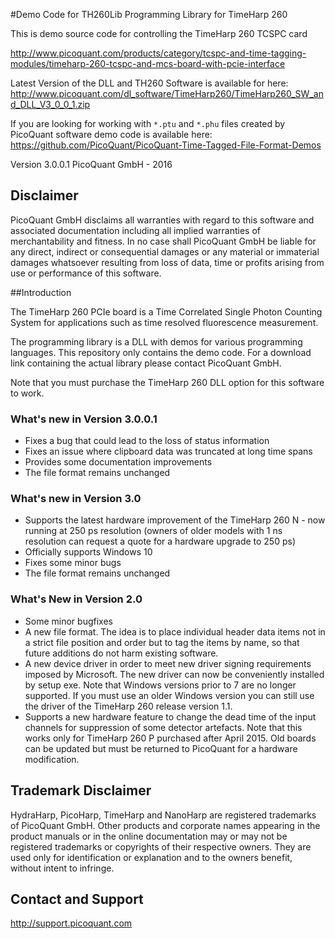#Demo Code for TH260Lib Programming Library for TimeHarp 260

This is demo source code for controlling the TimeHarp 260 TCSPC card

http://www.picoquant.com/products/category/tcspc-and-time-tagging-modules/timeharp-260-tcspc-and-mcs-board-with-pcie-interface

Latest Version of the DLL and TH260 Software is available for here: http://www.picoquant.com/dl_software/TimeHarp260/TimeHarp260_SW_and_DLL_V3_0_0_1.zip

If you are looking for working with ```*.ptu``` and ```*.phu``` files created by PicoQuant software demo code is available here: https://github.com/PicoQuant/PicoQuant-Time-Tagged-File-Format-Demos

Version 3.0.0.1
PicoQuant GmbH - 2016

## Disclaimer

PicoQuant GmbH disclaims all warranties with regard to this software and associated documentation including all implied warranties of merchantability and fitness. In no case shall PicoQuant GmbH be liable for any direct, indirect or consequential damages or any material or immaterial damages whatsoever resulting from loss of data, time or profits arising from use or performance of this software.

##Introduction

The TimeHarp 260 PCIe board is a Time Correlated Single Photon Counting System for applications such as time resolved fluorescence measurement.

The programming library is a DLL with demos for various programming languages. This repository only contains the demo code. For a download link containing the actual library please contact PicoQuant GmbH.

Note that you must purchase the TimeHarp 260 DLL option for this software to work.


### What's new in Version 3.0.0.1

- Fixes a bug that could lead to the loss of status information
- Fixes an issue where clipboard data was truncated at long time spans
- Provides some documentation improvements
- The file format remains unchanged 

### What's new in Version 3.0

- Supports the latest hardware improvement of the TimeHarp 260 N - 
  now running at 250 ps resolution (owners of older models with 
  1 ns resolution can request a quote for a hardware upgrade to 250 ps) 
- Officially supports Windows 10 
- Fixes some minor bugs 
- The file format remains unchanged 

### What's New in Version 2.0
 
- Some minor bugfixes 
- A new file format. The idea is to place individual header data items not 
  in a strict file position and order but to tag the items by name, so that 
  future additions do not harm existing software. 
- A new device driver in order to meet new driver signing requirements imposed 
  by Microsoft. The new driver can now be conveniently installed by setup exe. 
  Note that Windows versions prior to 7 are no longer supported. If you must 
  use an older Windows version you can still use the driver of the TimeHarp 
  260 release version 1.1. 
- Supports a new hardware feature to change the dead time of the input 
  channels for suppression of some detector artefacts. Note that this works 
  only for TimeHarp 260 P purchased after April 2015. Old boards can be 
  updated but must be returned to PicoQuant for a hardware modification. 

## Trademark Disclaimer

HydraHarp, PicoHarp, TimeHarp and NanoHarp are registered trademarks of PicoQuant GmbH. Other products and corporate names appearing in the product manuals or in the online documentation may or may not be registered trademarks or copyrights of their respective owners. They are used only for identification or explanation and to the owners benefit, without intent to infringe.


## Contact and Support
http://support.picoquant.com
